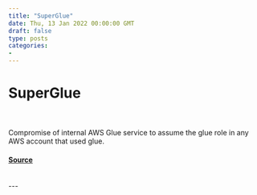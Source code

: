 ```yaml
---
title: "SuperGlue"
date: Thu, 13 Jan 2022 00:00:00 GMT
draft: false
type: posts
categories: 
- 
---
```

# SuperGlue

<br/>

<br/>
Compromise of internal AWS Glue service to assume the glue role in any AWS account that used glue.

#### [Source](https://www.cloudvulndb.org/superglue)

<br/>
---
